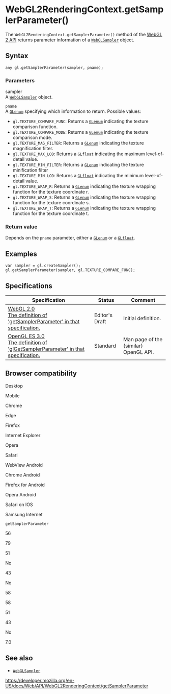 WebGL2RenderingContext.getSamplerParameter()
============================================

The `WebGL2RenderingContext.getSamplerParameter()` method of the [WebGL 2 API](../webgl_api) returns parameter information of a [`WebGLSampler`](../webglsampler) object.

Syntax
------

    any gl.getSamplerParameter(sampler, pname);

### Parameters

sampler  
A [`WebGLSampler`](../webglsampler) object.

`pname`  
A [`GLenum`](../webgl_api/types) specifying which information to return. Possible values:

-   `gl.TEXTURE_COMPARE_FUNC`: Returns a [`GLenum`](../webgl_api/types) indicating the texture comparison function.
-   `gl.TEXTURE_COMPARE_MODE`: Returns a [`GLenum`](../webgl_api/types) indicating the texture comparison mode.
-   `gl.TEXTURE_MAG_FILTER`: Returns a [`GLenum`](../webgl_api/types) indicating the texture magnification filter.
-   `gl.TEXTURE_MAX_LOD`: Returns a [`GLfloat`](../webgl_api/types) indicating the maximum level-of-detail value.
-   `gl.TEXTURE_MIN_FILTER`: Returns a [`GLenum`](../webgl_api/types) indicating the texture minification filter
-   `gl.TEXTURE_MIN_LOD`: Returns a [`GLfloat`](../webgl_api/types) indicating the minimum level-of-detail value.
-   `gl.TEXTURE_WRAP_R`: Returns a [`GLenum`](../webgl_api/types) indicating the texture wrapping function for the texture coordinate r.
-   `gl.TEXTURE_WRAP_S`: Returns a [`GLenum`](../webgl_api/types) indicating the texture wrapping function for the texture coordinate s.
-   `gl.TEXTURE_WRAP_T`: Returns a [`GLenum`](../webgl_api/types) indicating the texture wrapping function for the texture coordinate t.

### Return value

Depends on the `pname` parameter, either a [`GLenum`](../webgl_api/types) or a [`GLfloat`](../webgl_api/types).

Examples
--------

    var sampler = gl.createSampler();
    gl.getSamplerParameter(sampler, gl.TEXTURE_COMPARE_FUNC);

Specifications
--------------

<table><thead><tr class="header"><th>Specification</th><th>Status</th><th>Comment</th></tr></thead><tbody><tr class="odd"><td><a href="https://www.khronos.org/registry/webgl/specs/latest/2.0/#3.7.13">WebGL 2.0<br />
<span class="small">The definition of 'getSamplerParameter' in that specification.</span></a></td><td><span class="spec-ed">Editor's Draft</span></td><td>Initial definition.</td></tr><tr class="even"><td><a href="https://www.khronos.org/opengles/sdk/docs/man3/html/glGetSamplerParameter.xhtml">OpenGL ES 3.0<br />
<span class="small">The definition of 'glGetSamplerParameter' in that specification.</span></a></td><td><span class="spec-standard">Standard</span></td><td>Man page of the (similar) OpenGL API.</td></tr></tbody></table>

Browser compatibility
---------------------

Desktop

Mobile

Chrome

Edge

Firefox

Internet Explorer

Opera

Safari

WebView Android

Chrome Android

Firefox for Android

Opera Android

Safari on IOS

Samsung Internet

`getSamplerParameter`

56

79

51

No

43

No

58

58

51

43

No

7.0

See also
--------

-   [`WebGLSampler`](../webglsampler)

<a href="https://developer.mozilla.org/en-US/docs/Web/API/WebGL2RenderingContext/getSamplerParameter" class="_attribution-link">https://developer.mozilla.org/en-US/docs/Web/API/WebGL2RenderingContext/getSamplerParameter</a>
